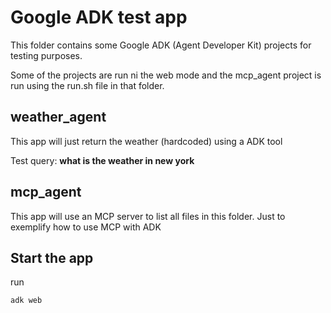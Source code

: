 # Google ADK test app

This folder contains some Google ADK (Agent Developer Kit) projects for testing purposes.

Some of the projects are run ni the web mode and the mcp_agent project is run using the run.sh file in that folder.

## weather_agent
This app will just return the weather (hardcoded) using a ADK tool

Test query: **what is the weather in new york**


## mcp_agent
This app will use an MCP server to list all files in this folder.
Just to exemplify how to use MCP with ADK


## Start the app

run 

```
adk web
```
